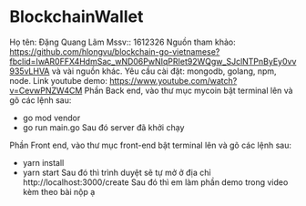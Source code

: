 # BlockchainWallet
Họ tên: Đặng Quang Lãm
Mssv:: 1612326
Nguồn tham khảo: https://github.com/hlongvu/blockchain-go-vietnamese?fbclid=IwAR0FFX4HdmSac_wND06PwNIqPRIet92WQgw_SJclNTPnByEy0vv935vLHVA và vài nguồn khác.
Yêu cầu cài đặt: mongodb, golang, npm, node.
Link youtube demo: https://www.youtube.com/watch?v=CevwPNZW4CM
Phần Back end, vào thư mục mycoin bật terminal lên và gõ các lệnh sau:
 - go mod vendor
 - go run main.go
Sau đó server đã khởi chạy

Phần Front end, vào thư mục front-end bật terminal lên  và gõ các lệnh sau: 
- yarn install
- yarn start
Sau đó thì trình duyệt sẽ tự mở ở địa chỉ http://localhost:3000/create
Sau đó thì em làm phần demo trong video kèm theo bài nộp ạ
